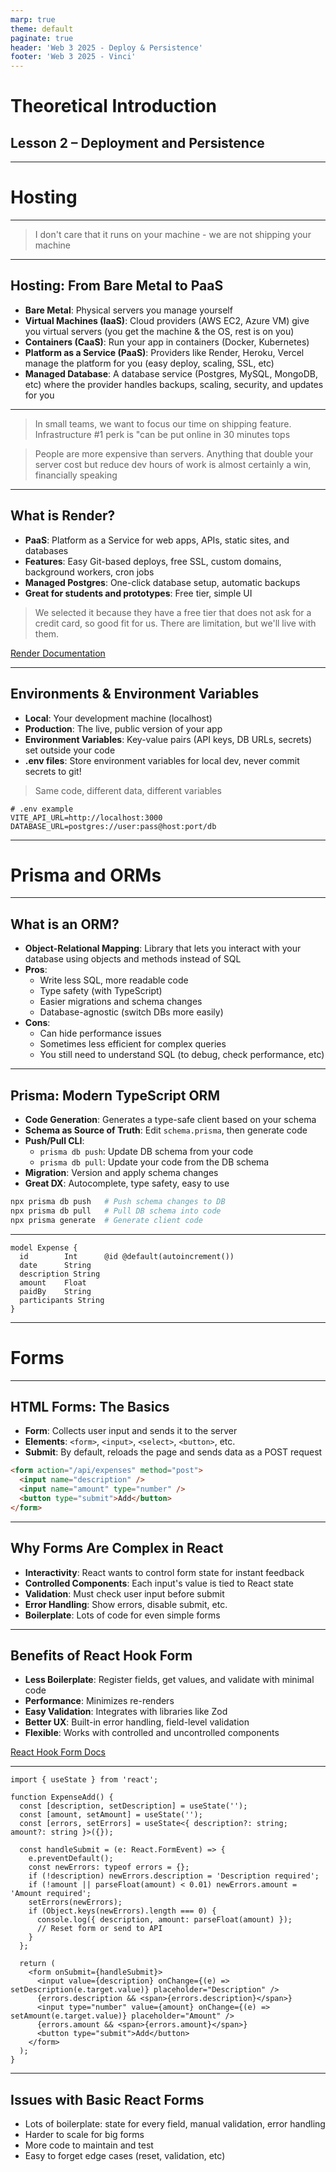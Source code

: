 ```yaml
---
marp: true
theme: default
paginate: true
header: 'Web 3 2025 - Deploy & Persistence'
footer: 'Web 3 2025 - Vinci'
---
```


# Theoretical Introduction

## Lesson 2 – Deployment and Persistence

---

# Hosting

---

> I don't care that it runs on your machine - we are not shipping your machine

---

## Hosting: From Bare Metal to PaaS

- **Bare Metal**: Physical servers you manage yourself
- **Virtual Machines (IaaS)**: Cloud providers (AWS EC2, Azure VM) give you virtual servers (you get the machine & the OS, rest is on you)
- **Containers (CaaS)**: Run your app in containers (Docker, Kubernetes)
- **Platform as a Service (PaaS)**: Providers like Render, Heroku, Vercel manage the platform for you (easy deploy, scaling, SSL, etc)
- **Managed Database**: A database service (Postgres, MySQL, MongoDB, etc) where the provider handles backups, scaling, security, and updates for you

---

> In small teams, we want to focus our time on shipping feature. Infrastructure #1 perk is "can be put online in 30 minutes tops

> People are more expensive than servers. Anything that double your server cost but reduce dev hours of work is almost certainly a win, financially speaking

---

## What is Render?

- **PaaS**: Platform as a Service for web apps, APIs, static sites, and databases
- **Features**: Easy Git-based deploys, free SSL, custom domains, background workers, cron jobs
- **Managed Postgres**: One-click database setup, automatic backups
- **Great for students and prototypes**: Free tier, simple UI

> We selected it because they have a free tier that does not ask for a credit card, so good fit for us. There are limitation, but we'll live with them.

[Render Documentation](https://render.com/docs)

---

## Environments & Environment Variables

- **Local**: Your development machine (localhost)
- **Production**: The live, public version of your app
- **Environment Variables**: Key-value pairs (API keys, DB URLs, secrets) set outside your code
- **.env files**: Store environment variables for local dev, never commit secrets to git!

> Same code, different data, different variables

```env
# .env example
VITE_API_URL=http://localhost:3000
DATABASE_URL=postgres://user:pass@host:port/db
```

---

# Prisma and ORMs

---

## What is an ORM?

- **Object-Relational Mapping**: Library that lets you interact with your database using objects and methods instead of SQL
- **Pros**:
  - Write less SQL, more readable code
  - Type safety (with TypeScript)
  - Easier migrations and schema changes
  - Database-agnostic (switch DBs more easily)
- **Cons**:
  - Can hide performance issues
  - Sometimes less efficient for complex queries
  - You still need to understand SQL (to debug, check performance, etc)

---

## Prisma: Modern TypeScript ORM

- **Code Generation**: Generates a type-safe client based on your schema
- **Schema as Source of Truth**: Edit `schema.prisma`, then generate code
- **Push/Pull CLI**:
  - `prisma db push`: Update DB schema from your code
  - `prisma db pull`: Update your code from the DB schema
- **Migration**: Version and apply schema changes
- **Great DX**: Autocomplete, type safety, easy to use

```bash
npx prisma db push   # Push schema changes to DB
npx prisma db pull   # Pull DB schema into code
npx prisma generate  # Generate client code
```

---

```prisma
model Expense {
  id        Int      @id @default(autoincrement())
  date      String
  description String
  amount    Float
  paidBy    String
  participants String
}
```

---

# Forms

---

## HTML Forms: The Basics

- **Form**: Collects user input and sends it to the server
- **Elements**: `<form>`, `<input>`, `<select>`, `<button>`, etc.
- **Submit**: By default, reloads the page and sends data as a POST request

```html
<form action="/api/expenses" method="post">
  <input name="description" />
  <input name="amount" type="number" />
  <button type="submit">Add</button>
</form>
```

---

## Why Forms Are Complex in React

- **Interactivity**: React wants to control form state for instant feedback
- **Controlled Components**: Each input's value is tied to React state
- **Validation**: Must check user input before submit
- **Error Handling**: Show errors, disable submit, etc.
- **Boilerplate**: Lots of code for even simple forms

---

## Benefits of React Hook Form

- **Less Boilerplate**: Register fields, get values, and validate with minimal code
- **Performance**: Minimizes re-renders
- **Easy Validation**: Integrates with libraries like Zod
- **Better UX**: Built-in error handling, field-level validation
- **Flexible**: Works with controlled and uncontrolled components

[React Hook Form Docs](https://react-hook-form.com/)

---

```tsx
import { useState } from 'react';

function ExpenseAdd() {
  const [description, setDescription] = useState('');
  const [amount, setAmount] = useState('');
  const [errors, setErrors] = useState<{ description?: string; amount?: string }>({});

  const handleSubmit = (e: React.FormEvent) => {
    e.preventDefault();
    const newErrors: typeof errors = {};
    if (!description) newErrors.description = 'Description required';
    if (!amount || parseFloat(amount) < 0.01) newErrors.amount = 'Amount required';
    setErrors(newErrors);
    if (Object.keys(newErrors).length === 0) {
      console.log({ description, amount: parseFloat(amount) });
      // Reset form or send to API
    }
  };

  return (
    <form onSubmit={handleSubmit}>
      <input value={description} onChange={(e) => setDescription(e.target.value)} placeholder="Description" />
      {errors.description && <span>{errors.description}</span>}
      <input type="number" value={amount} onChange={(e) => setAmount(e.target.value)} placeholder="Amount" />
      {errors.amount && <span>{errors.amount}</span>}
      <button type="submit">Add</button>
    </form>
  );
}
```

---

## Issues with Basic React Forms

- Lots of boilerplate: state for every field, manual validation, error handling
- Harder to scale for big forms
- More code to maintain and test
- Easy to forget edge cases (reset, validation, etc)
